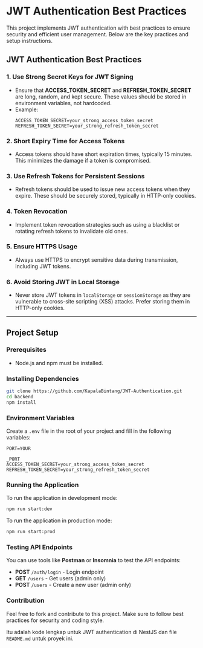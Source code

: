 # JWT Authentication Best Practices

This project implements JWT authentication with best practices to ensure security and efficient user management. Below are the key practices and setup instructions.

## JWT Authentication Best Practices

### 1. **Use Strong Secret Keys for JWT Signing**

- Ensure that **ACCESS_TOKEN_SECRET** and **REFRESH_TOKEN_SECRET** are long, random, and kept secure. These values should be stored in environment variables, not hardcoded.
- Example:
  ```env
  ACCESS_TOKEN_SECRET=your_strong_access_token_secret
  REFRESH_TOKEN_SECRET=your_strong_refresh_token_secret
  ```

### 2. **Short Expiry Time for Access Tokens**

- Access tokens should have short expiration times, typically 15 minutes. This minimizes the damage if a token is compromised.

### 3. **Use Refresh Tokens for Persistent Sessions**

- Refresh tokens should be used to issue new access tokens when they expire. These should be securely stored, typically in HTTP-only cookies.

### 4. **Token Revocation**

- Implement token revocation strategies such as using a blacklist or rotating refresh tokens to invalidate old ones.

### 5. **Ensure HTTPS Usage**

- Always use HTTPS to encrypt sensitive data during transmission, including JWT tokens.

### 6. **Avoid Storing JWT in Local Storage**

- Never store JWT tokens in `localStorage` or `sessionStorage` as they are vulnerable to cross-site scripting (XSS) attacks. Prefer storing them in HTTP-only cookies.

---

## Project Setup

### Prerequisites

- Node.js and npm must be installed.

### Installing Dependencies

```bash
git clone https://github.com/KapalaBintang/JWT-Authentication.git
cd backend
npm install
```

### Environment Variables

Create a `.env` file in the root of your project and fill in the following variables:

```env
PORT=YOUR

_PORT
ACCESS_TOKEN_SECRET=your_strong_access_token_secret
REFRESH_TOKEN_SECRET=your_strong_refresh_token_secret
```

### Running the Application

To run the application in development mode:

```bash
npm run start:dev
```

To run the application in production mode:

```bash
npm run start:prod
```

### Testing API Endpoints

You can use tools like **Postman** or **Insomnia** to test the API endpoints:

- **POST** `/auth/login` - Login endpoint
- **GET** `/users` - Get users (admin only)
- **POST** `/users` - Create a new user (admin only)

### Contribution

Feel free to fork and contribute to this project. Make sure to follow best practices for security and coding style.

Itu adalah kode lengkap untuk JWT authentication di NestJS dan file `README.md` untuk proyek ini.

```

```
